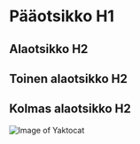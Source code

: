 # Pääotsikko H1

## Alaotsikko H2

## Toinen alaotsikko H2

## Kolmas alaotsikko H2

![Image of Yaktocat](https://octodex.github.com/images/yaktocat.png)

